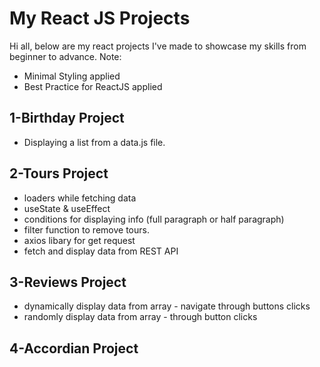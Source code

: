 # My React JS Projects

Hi all, below are my react projects I've made to showcase my skills from beginner to advance.
Note:

- Minimal Styling applied
- Best Practice for ReactJS applied

## 1-Birthday Project

- Displaying a list from a data.js file.

## 2-Tours Project

- loaders while fetching data
- useState & useEffect
- conditions for displaying info (full paragraph or half paragraph)
- filter function to remove tours.
- axios libary for get request
- fetch and display data from REST API

## 3-Reviews Project

- dynamically display data from array - navigate through buttons clicks
- randomly display data from array - through button clicks

## 4-Accordian Project
